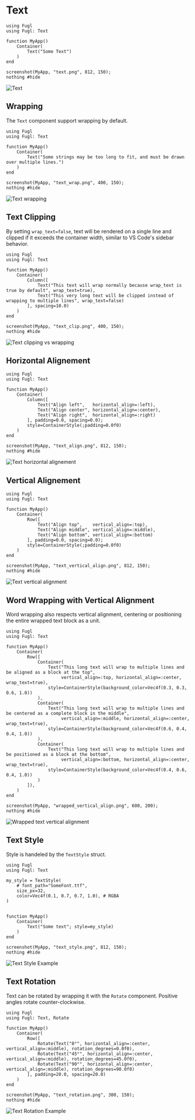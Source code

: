 # Text

``` @example TextExample
using Fugl
using Fugl: Text

function MyApp()
    Container(
        Text("Some Text")
    )
end

screenshot(MyApp, "text.png", 812, 150);
nothing #hide
```

![Text](text.png)

## Wrapping

The `Text` component support wrapping by default.

``` @example TextWrappingExample
using Fugl
using Fugl: Text

function MyApp()
    Container(
        Text("Some strings may be too long to fit, and must be drawn over multiple lines.")
    )
end

screenshot(MyApp, "text_wrap.png", 400, 150);
nothing #hide
```

![Text wrapping](text_wrap.png)

## Text Clipping

By setting `wrap_text=false`, text will be rendered on a single line and clipped if it exceeds the container width, similar to VS Code's sidebar behavior.

``` @example TextClippingExample
using Fugl
using Fugl: Text

function MyApp()
    Container(
        Column([
            Text("This text will wrap normally because wrap_text is true by default", wrap_text=true),
            Text("This very long text will be clipped instead of wrapping to multiple lines", wrap_text=false)
        ], spacing=10.0)
    )
end

screenshot(MyApp, "text_clip.png", 400, 150);
nothing #hide
```

![Text clipping vs wrapping](text_clip.png)

## Horizontal Alignement

``` @example TextAlignement
using Fugl
using Fugl: Text

function MyApp()
    Container(
        Column([
            Text("Align left",   horizontal_align=:left), 
            Text("Align center", horizontal_align=:center), 
            Text("Align right",  horizontal_align=:right)
        ], padding=0.0, spacing=0.0);
        style=ContainerStyle(;padding=0.0f0)
    )
end

screenshot(MyApp, "text_align.png", 812, 150);
nothing #hide
```

![Text horizontal alignement](text_align.png)

## Vertical Alignement

``` @example TextVerticalAlignment
using Fugl
using Fugl: Text

function MyApp()
    Container(
        Row([
            Text("Align top",    vertical_align=:top), 
            Text("Align middle", vertical_align=:middle), 
            Text("Align bottom", vertical_align=:bottom)
        ], padding=0.0, spacing=0.0);
        style=ContainerStyle(;padding=0.0f0)
    )
end

screenshot(MyApp, "text_vertical_align.png", 812, 150);
nothing #hide
```

![Text vertical alignment](text_vertical_align.png)

## Word Wrapping with Vertical Alignment

Word wrapping also respects vertical alignment, centering or positioning the entire wrapped text block as a unit.

``` @example WrappedVerticalAlignment
using Fugl
using Fugl: Text

function MyApp()
    Container(
        Row([
            Container(
                Text("This long text will wrap to multiple lines and be aligned as a block at the top", 
                     vertical_align=:top, horizontal_align=:center, wrap_text=true),
                style=ContainerStyle(background_color=Vec4f(0.3, 0.3, 0.6, 1.0))
            ),
            Container(
                Text("This long text will wrap to multiple lines and be centered as a complete block in the middle", 
                     vertical_align=:middle, horizontal_align=:center, wrap_text=true),
                style=ContainerStyle(background_color=Vec4f(0.6, 0.4, 0.4, 1.0))
            ),
            Container(
                Text("This long text will wrap to multiple lines and be positioned as a block at the bottom", 
                     vertical_align=:bottom, horizontal_align=:center, wrap_text=true),
                style=ContainerStyle(background_color=Vec4f(0.4, 0.6, 0.4, 1.0))
            )
        ]),
    )
end

screenshot(MyApp, "wrapped_vertical_align.png", 600, 200);
nothing #hide
```

![Wrapped text vertical alignment](wrapped_vertical_align.png)

## Text Style

Style is handeled by the `TextStyle` struct.

``` @example TextVerticalAlignment
using Fugl
using Fugl: Text

my_style = TextStyle(
    # font_path="SomeFont.ttf",
    size_px=32,
    color=Vec4f(0.1, 0.7, 0.7, 1.0), # RGBA
)


function MyApp()
    Container(
        Text("Some text"; style=my_style)
    )
end

screenshot(MyApp, "text_style.png", 812, 150);
nothing #hide
```

![Text Style Example](text_style.png)

## Text Rotation

Text can be rotated by wrapping it with the `Rotate` component. Positive angles rotate counter-clockwise.

``` @example TextRotationExample
using Fugl
using Fugl: Text, Rotate

function MyApp()
    Container(
        Row([
            Rotate(Text("0°", horizontal_align=:center, vertical_align=:middle), rotation_degrees=0.0f0),
            Rotate(Text("45°", horizontal_align=:center, vertical_align=:middle), rotation_degrees=45.0f0),
            Rotate(Text("90°", horizontal_align=:center, vertical_align=:middle), rotation_degrees=90.0f0)
        ], padding=20.0, spacing=20.0)
    )
end

screenshot(MyApp, "text_rotation.png", 300, 150);
nothing #hide
```

![Text Rotation Example](text_rotation.png)
